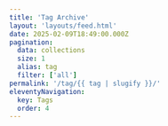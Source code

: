 ```yaml
---
title: 'Tag Archive'
layout: 'layouts/feed.html'
date: 2025-02-09T18:49:00.000Z
pagination:
  data: collections
  size: 1
  alias: tag
  filter: ['all']
permalink: '/tag/{{ tag | slugify }}/'
eleventyNavigation:
  key: Tags
  order: 4
---
```

